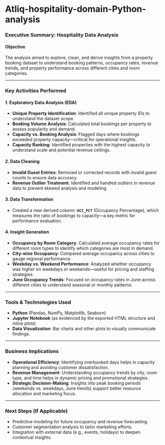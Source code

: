 # Atliq-hospitality-domain-Python-analysis


### **Executive Summary: Hospitality Data Analysis**

#### **Objective**
The analysis aimed to explore, clean, and derive insights from a property booking dataset to understand booking patterns, occupancy rates, revenue trends, and property performance across different cities and room categories.

---

### **Key Activities Performed**

#### 1. **Exploratory Data Analysis (EDA)**
   - **Unique Property Identification**: Identified all unique property IDs to understand the dataset scope.
   - **Booking Volume Analysis**: Calculated total bookings per property to assess popularity and demand.
   - **Capacity vs. Booking Analysis**: Flagged days where bookings exceeded property capacity—critical for operational insights.
   - **Capacity Ranking**: Identified properties with the highest capacity to understand scale and potential revenue ceilings.

#### 2. **Data Cleaning**
   - **Invalid Guest Entries**: Removed or corrected records with invalid guest counts to ensure data accuracy.
   - **Revenue Outlier Treatment**: Identified and handled outliers in revenue data to prevent skewed analysis and modeling.

#### 3. **Data Transformation**
   - Created a new derived column: **`OCC_PCT`** (Occupancy Percentage), which measures the ratio of bookings to capacity—a key metric for performance evaluation.

#### 4. **Insight Generation**
   - **Occupancy by Room Category**: Calculated average occupancy rates for different room types to identify which categories are most in demand.
   - **City-wise Occupancy**: Compared average occupancy across cities to gauge regional performance.
   - **Weekday vs. Weekend Performance**: Analyzed whether occupancy was higher on weekdays or weekends—useful for pricing and staffing strategies.
   - **June Occupancy Trends**: Focused on occupancy rates in June across different cities to understand seasonal or monthly patterns.

---

### **Tools & Technologies Used**
- **Python** (Pandas, NumPy, Matplotlib, Seaborn)
- **Jupyter Notebook** (as evidenced by the exported HTML structure and inline plots)
- **Data Visualization**: Bar charts and other plots to visually communicate findings.

---

### **Business Implications**
- **Operational Efficiency**: Identifying overbooked days helps in capacity planning and avoiding customer dissatisfaction.
- **Revenue Management**: Understanding occupancy trends by city, room type, and time helps in dynamic pricing and promotional strategies.
- **Strategic Decision-Making**: Insights into peak booking periods (weekends vs. weekdays, June trends) support better resource allocation and marketing focus.

---

### **Next Steps (If Applicable)**
- Predictive modeling for future occupancy and revenue forecasting.
- Customer segmentation analysis to tailor marketing efforts.
- Integration with external data (e.g., events, holidays) to deepen contextual insights.

